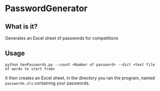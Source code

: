 # PasswordGenerator

## What is it?

Generates an Excel sheet of passwords for competitions

## Usage

```
python GenPasswords.py --count <Number of password> --dict <text file of words to start from>
```

It then creates an Excel sheet, in the directory you ran the program, named `passwords.xls` containing your passwords.
